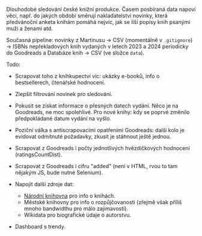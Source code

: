 Dlouhodobé sledování české knižní produkce. Časem posbíraná data napoví věci, např. do jakých období směrují nakladatelství novinky, která předvánoční anketa knihám pomáhá nejvíc, jak se liší popisy knih psanými muži a ženami atd.

Současná pipeline: novinky z Martinusu → CSV (momentálně v ```.gitignore```) → ISBNs nepřekladových knih vydaných v letech 2023 a 2024 periodicky do Goodreads a Databáze knih → CSV (ve složce ```data```).

Todo:

- Scrapovat toho z knihkupectví víc: ukázky e-booků, info o bestsellerech, čtenářské hodnocení.

- Zlepšit filtrování novinek pro sledování.

- Pokusit se získat informace o přesných datech vydání. Něco je na Goodreads, ne moc spolehlivé. Pro nové knihy: kdy se poprvé změnilo předpokládané datum vydání na vyšlo.

- Poziční válka s antiscrapovacími opatřeními Goodreads: další kolo je evidovat odmítnuté požadavky, zkusit je stáhnout ještě jednou.

- Scrapovat z Goodreads i počty jednotlivých hvězdičkových hodnocení (ratingsCountDist).

- Scrapovat z Goodreads i cifru "added" (není v HTML, rvou to tam nějakým JS, bude nutné Selenium).

- Napojit další zdroje dat:

    - [Národní knihovna](https://text.nkp.cz/o-knihovne/odborne-cinnosti/otevrena-data) pro info o knihách.
    - Městské knihovny pro info o rozpůjčovanosti (zřejmě však příliš mnoho bandwidthu pro málo zajímavostí).
    - Wikidata pro biografické údaje o autorstvu.

- Dashboard s trendy.